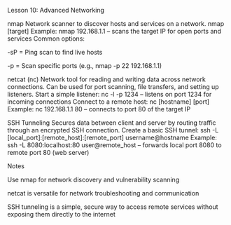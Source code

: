 Lesson 10: Advanced Networking

nmap
Network scanner to discover hosts and services on a network.
nmap [target]
Example: nmap 192.168.1.1 – scans the target IP for open ports and services
Common options:

-sP = Ping scan to find live hosts

-p = Scan specific ports (e.g., nmap -p 22 192.168.1.1)

netcat (nc)
Network tool for reading and writing data across network connections.
Can be used for port scanning, file transfers, and setting up listeners.
Start a simple listener:
nc -l -p 1234 – listens on port 1234 for incoming connections
Connect to a remote host:
nc [hostname] [port]
Example: nc 192.168.1.1 80 – connects to port 80 of the target IP

SSH Tunneling
Secures data between client and server by routing traffic through an encrypted SSH connection.
Create a basic SSH tunnel:
ssh -L [local_port]:[remote_host]:[remote_port] username@hostname
Example:
ssh -L 8080:localhost:80 user@remote_host – forwards local port 8080 to remote port 80 (web server)

Notes

Use nmap for network discovery and vulnerability scanning

netcat is versatile for network troubleshooting and communication

SSH tunneling is a simple, secure way to access remote services without exposing them directly to the internet

